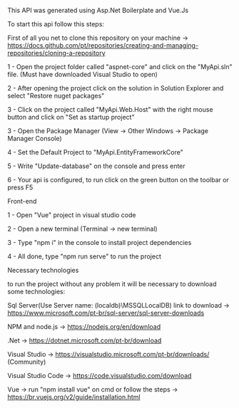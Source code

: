 This API was generated using Asp.Net Boilerplate and Vue.Js

To start this api follow this steps:

First of all you net to clone this repository on your machine -> https://docs.github.com/pt/repositories/creating-and-managing-repositories/cloning-a-repository

1 - Open the project folder called "aspnet-core" and click on the "MyApi.sln" file. (Must have downloaded Visual Studio to open)

2 - After opening the project click on the solution in Solution Explorer and select "Restore nuget packages"

3 - Click on the project called "MyApi.Web.Host" with the right mouse button and click on "Set as startup project"

3 - Open the Package Manager (View -> Other Windows -> Package Manager Console)

4 - Set the Default Project to "MyApi.EntityFrameworkCore"

5 - Write "Update-database" on the console and press enter

6 - Your api is configured, to run click on the green button on the toolbar or press F5


Front-end

1 - Open "Vue" project in visual studio code

2 - Open a new terminal (Terminal -> new terminal)

3 - Type "npm i" in the console to install project dependencies

4 - All done, type "npm run serve" to run the project


Necessary technologies

to run the project without any problem it will be necessary to download some technologies:

Sql Server(Use Server name: (localdb)\MSSQLLocalDB)  link to download -> https://www.microsoft.com/pt-br/sql-server/sql-server-downloads

NPM and node.js -> https://nodejs.org/en/download

.Net -> https://dotnet.microsoft.com/pt-br/download

Visual Studio -> https://visualstudio.microsoft.com/pt-br/downloads/ (Community)

Visual Studio Code -> https://code.visualstudio.com/download

Vue -> run "npm install vue" on cmd or follow the steps -> https://br.vuejs.org/v2/guide/installation.html

